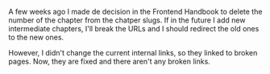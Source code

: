 A few weeks ago I made de decision in the Frontend Handbook to delete the number of the chapter from the chatper slugs. If in the future I add new intermediate chapters, I'll break the URLs and I should redirect the old ones to the new ones.

However, I didn't change the current internal links, so they linked to broken pages. Now, they are fixed and there aren't any broken links.
